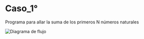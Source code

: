 # Caso_1°
Programa para allar la suma de los primeros N números naturales


![Diagrama de flujo](diagrama.png "Diagrama de flujo")